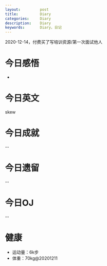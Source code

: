 ```yaml
---
layout:     	post
title:      	Diary
categories: 	Diary
description:   	Diary
keywords: 		Diary，日记 
---
```


2020-12-14，付费买了写培训资源/第一次面试他人

# 今日感悟

-

# 今日英文

skew

# 今日成就

--

# 今日遗留

--

# 今日OJ

--

# 健康

- 运动量：6k步
- 体重：70kg@20201211


























